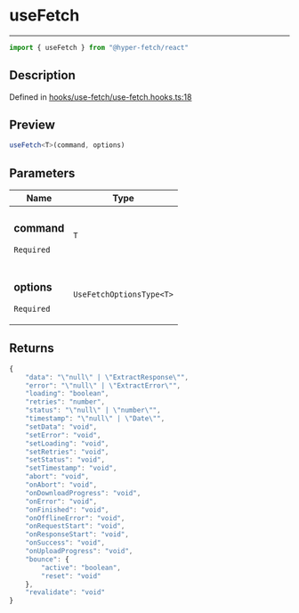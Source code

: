 

# useFetch

<div class="api-docs__separator" data-reactroot="">

---

</div><div class="api-docs__import" data-reactroot="">

```ts
import { useFetch } from "@hyper-fetch/react"
```

</div><div class="api-docs__section">

## Description

</div><div class="api-docs__description"><span class="api-docs__do-not-parse">



</span></div><p class="api-docs__definition">

Defined in [hooks/use-fetch/use-fetch.hooks.ts:18](https://github.com/BetterTyped/hyper-fetch/blob/479dcad6/packages/react/src/hooks/use-fetch/use-fetch.hooks.ts#L18)

</p><div class="api-docs__section">

## Preview

</div><div class="api-docs__preview fn">

```ts
useFetch<T>(command, options)
```

</div><div class="api-docs__section">

## Parameters

</div><div class="api-docs__parameters"><table><thead><tr><th>Name</th><th>Type</th></tr></thead><tbody><tr param-data="command"><td class="api-docs__param-name required">

### command 

`Required`

</td><td class="api-docs__param-type">

`T`

</td></tr><tr param-data="options"><td class="api-docs__param-name required">

### options 

`Required`

</td><td class="api-docs__param-type">

`UseFetchOptionsType<T>`

</td></tr></tbody></table></div><div class="api-docs__section">

## Returns

</div><div class="api-docs__returns">

```ts
{
    "data": "\"null\" | \"ExtractResponse\"",
    "error": "\"null\" | \"ExtractError\"",
    "loading": "boolean",
    "retries": "number",
    "status": "\"null\" | \"number\"",
    "timestamp": "\"null\" | \"Date\"",
    "setData": "void",
    "setError": "void",
    "setLoading": "void",
    "setRetries": "void",
    "setStatus": "void",
    "setTimestamp": "void",
    "abort": "void",
    "onAbort": "void",
    "onDownloadProgress": "void",
    "onError": "void",
    "onFinished": "void",
    "onOfflineError": "void",
    "onRequestStart": "void",
    "onResponseStart": "void",
    "onSuccess": "void",
    "onUploadProgress": "void",
    "bounce": {
        "active": "boolean",
        "reset": "void"
    },
    "revalidate": "void"
}
```

</div>
